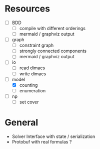 # Resources

- [ ] BDD
  - [ ] compile with different orderings
  - [ ] mermaid / graphviz output
- [ ] graph
  - [ ] constraint graph
  - [ ] strongly connected components
  - [ ] mermaid / graphviz output
- [ ] io
  - [ ] read dimacs
  - [ ] write dimacs
- [ ] model
  - [x] counting
  - [ ] enumeration
- [ ] np
  - [ ] set cover

# General
- Solver Interface with state / serialization
- Protobuf with real formulas ?
